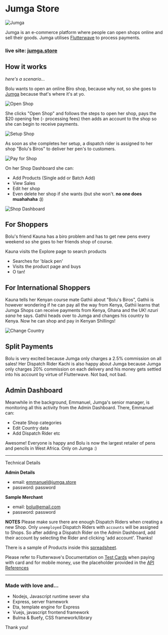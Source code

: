 # Jumga Store

![Jumga](https://res.cloudinary.com/repairs-ng/image/upload/v1611094938/jumga/Green_Leaves_Agriculture_Logo_1_lfmeiz.png)

Jumga is an e-commerce platform where people can open shops online and sell their goods.
Jumga utilises [Flutterwave](https://flutterwave.com) to process payments.

### live site: [jumga.store](https://jumga.store)

## How it works

_here's a scenario..._

Bolu wants to open an online Biro shop, because why not, so she goes to [Jumga](https://jumga.store) because that's where it's at yo.

![Open Shop](https://res.cloudinary.com/repairs-ng/image/upload/v1611093871/jumga/screenshots/open-shop-button_kq3s5g.png)

She clicks "Open Shop" and follows the steps to open her shop, pays the $20 opening fee (- processing fees) then adds an account to the shop so she can begin to receive payments.

![Setup Shop](https://res.cloudinary.com/repairs-ng/image/upload/v1611093870/jumga/screenshots/setup-shop_vbmhqy.png)

As soon as she completes her setup, a dispatch rider is assigned to her shop "Bolu's Biros" to deliver her pen's to customers.

![Pay for Shop](https://res.cloudinary.com/repairs-ng/image/upload/v1611093871/jumga/screenshots/pay-for-shop_f7an6i.png)

On her Shop Dashboard she can:

- Add Products (Single add or Batch Add)
- View Sales
- Edit her shop
- Even delete her shop if she wants (but she won't. **no one does muahahaha :)**)

![Shop Dashboard](https://res.cloudinary.com/repairs-ng/image/upload/v1611093870/jumga/screenshots/shop-dashboard_merkzy.png)

## For Shoppers

Bolu's friend Kauna has a biro problem and has to get new pens every weekend so she goes to her friends shop of course.

Kauna visits the Explore page to search products

- Searches for 'black pen'
- Visits the product page and buys
- O tan!

## For International Shoppers

Kauna tells her Kenyan course mate Gathii about "Bolu's Biros", Gathii is however wondering if he can pay all the way from Kenya, Gathii learns that Jumga Shops can receive payments from Kenya, Ghana and the UK! _nzuri sana_ he says.
Gathii heads over to Jumga and changes his country to Kenya. Now he can shop and pay in Kenyan Shillings!

![Change Country](https://res.cloudinary.com/repairs-ng/image/upload/v1611094190/jumga/screenshots/change-country_d40iw1.png)

## Split Payments

Bolu is very excited because Jumga only charges a 2.5% commission on all sales! Her Dispatch Rider Kachi is also happy about Jumga because Jumga only charges 20% commission on each delivery and his money gets settled into his account by virtue of Flutterwave. Not bad, not bad.

## Admin Dashboard

Meanwhile in the background, Emmanuel, Jumga's senior manager, is monitoring all this activity from the Admin Dashboard. There, Emmanuel can:

- Create Shop categories
- Edit Country data
- Add Dispatch Rider etc

Awesome! Everyone is happy and Bolu is now the largest retailer of pens and pencils in West Africa. Only on Jumga :)

---

Technical Details

**Admin Details**

- email: emmanuel@jumga.store
- password: password

**Sample Merchant**

- email: bolu@email.com
- password: password

**NOTES**
Please make sure there are enough Dispatch Riders when creating a new Shop. Only `unemployed` Dispatch Riders with `accounts` will be assigned to Shops. So after adding a Dispatch Rider on the Admin Dashboard, add their account by selecting the Rider and clicking 'add account'. Thanks!

There is a sample of Products inside this [spreadsheet](https://docs.google.com/spreadsheets/d/1xyZJxIs3AiVjZguzD4gxAJEYNefdJ0ojy9Egw4reGrk/edit?usp=sharing).

Please refer to Flutterwave's Documentation on [Test Cards](https://developer.flutterwave.com/docs/test-cards) when paying with card and for mobile money, use
the placeholder provided in the [API References](https://developer.flutterwave.com/reference#charge-via-mpesa)

---

### Made with love and...

- Nodejs, Javascript runtime sever sha
- Express, server framework
- Eta, template engine for Express
- Vuejs, javascript frontend framework
- Bulma & Buefy, CSS framework/library

Thank you!

